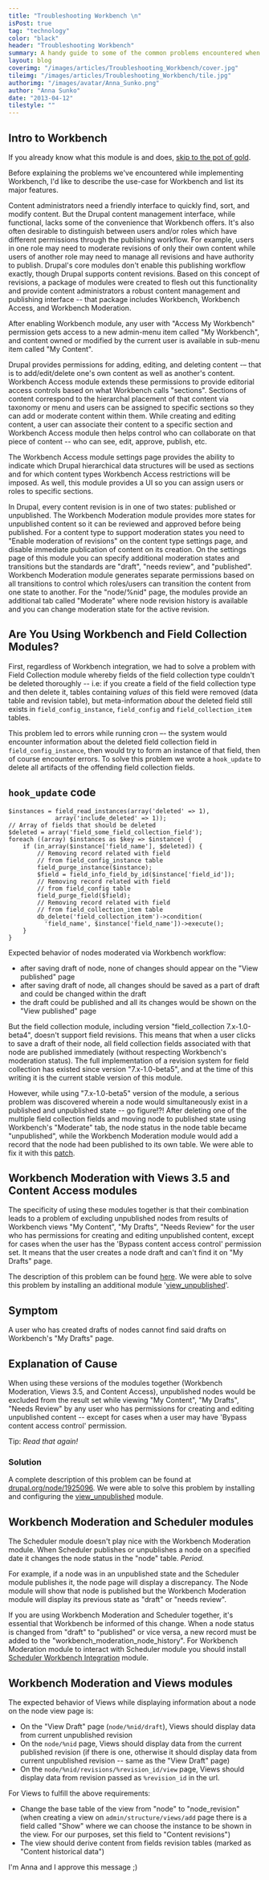 ```yaml
---
title: "Troubleshooting Workbench \n"
isPost: true
tag: "technology"
color: "black"
header: "Troubleshooting Workbench"
summary: A handy guide to some of the common problems encountered when trying to set up Workbench in Drupal.
layout: blog
coverimg: "/images/articles/Troubleshooting_Workbench/cover.jpg"
tileimg: "/images/articles/Troubleshooting_Workbench/tile.jpg"
authorimg: "/images/avatar/Anna_Sunko.png"
author: "Anna Sunko"
date: "2013-04-12"
tilestyle: ""
---
```


## Intro to Workbench

If you already know what this module is and does, [skip to the pot of gold](#wisdom).

Before explaining the problems we've encountered while implementing Workbench, I'd like to describe the use-case for Workbench and list its major features.

Content administrators need a friendly interface to quickly find, sort, and modify content. But the Drupal content management interface, while functional, lacks some of the convenience that Workbench offers. It's also often desirable to distinguish between users and/or roles which have different permissions through the publishing workflow. For example, users in one role may need to moderate revisions of only their own content while users of another role may need to manage all revisions and have authority to publish. Drupal's core modules don't enable this publishing workflow exactly, though Drupal supports content revisions. Based on this concept of revisions, a package of modules were created to flesh out this functionality and provide content administrators a robust content management and publishing interface -- that package includes Workbench, Workbench Access, and Workbench Moderation.

After enabling Workbench module, any user with "Access My Workbench" permission gets access to a new admin-menu item called "My Workbench", and content owned or modified by the current user is available in sub-menu item called "My Content".

Drupal provides permissions for adding, editing, and deleting content -– that is to add/edit/delete one's own content as well as another's content. Workbench Access module extends these permissions to provide editorial access controls based on what Workbench calls "sections". Sections of content correspond to the hierarchal placement of that content via taxonomy or menu and users can be assigned to specific sections so they can add or moderate content within them. While creating and editing content, a user can associate their content to a specific section and Workbench Access module then helps control who can collaborate on that piece of content -- who can see, edit, approve, publish, etc.

The Workbench Access module settings page provides the ability to indicate which Drupal hierarchical data structures will be used as sections and for which content types Workbench Access restrictions will be imposed. As well, this module provides a UI so you can assign users or roles to specific sections.

In Drupal, every content revision is in one of two states: published or unpublished. The Workbench Moderation module provides more states for unpublished content so it can be reviewed and approved before being published. For a content type to support moderation states you need to "Enable moderation of revisions" on the content type settings page, and disable immediate publication of content on its creation. On the settings page of this module you can specify additional moderation states and transitions but the standards are "draft", "needs review", and "published". Workbench Moderation module generates separate permissions based on all transitions to control which roles/users can transition the content from one state to another. For the "node/%nid" page, the modules provide an additional tab called "Moderate" where node revision history is available and you can change moderation state for the active revision.

## Are You Using Workbench and Field Collection Modules?

First, regardless of Workbench integration, we had to solve a problem with Field Collection module whereby fields of the field collection type couldn't be deleted thoroughly -- i.e: if you create a field of the field collection type and then delete it, tables containing _values_ of this field were removed (data table and revision table), but meta-information _about_ the deleted field still exists in `field_config_instance`, `field_config` and `field_collection_item` tables.

This problem led to errors while running cron –- the system would encounter information about the deleted field collection field in `field_config_instance`, then would try to form an instance of that field, then of course encounter errors. To solve this problem we wrote a `hook_update` to delete all artifacts of the offending field collection fields.

## `hook_update` code

    $instances = field_read_instances(array('deleted' => 1),
                 array('include_deleted' => 1));
    // Array of fields that should be deleted
    $deleted = array('field_some_field_collection_field');
    foreach ((array) $instances as $key => $instance) {
        if (in_array($instance['field_name'], $deleted)) {
            // Removing record related with field
            // from field_config_instance table
            field_purge_instance($instance);
            $field = field_info_field_by_id($instance['field_id']);
            // Removing record related with field
            // from field_config table
            field_purge_field($field);
            // Removing record related with field
            // from field_collection_item table
            db_delete('field_collection_item')->condition(
              'field_name', $instance['field_name'])->execute();
        }
    }

Expected behavior of nodes moderated via Workbench workflow:

*   after saving draft of node, none of changes should appear on the "View published" page
*   after saving draft of node, all changes should be saved as a part of draft and could be changed within the draft
*   the draft could be published and all its changes would be shown on the "View published" page

But the field collection module, including version "field_collection 7.x-1.0-beta4", doesn't support field revisions. This means that when a user clicks to save a draft of their node, all field collection fields associated with that node are published immediately (without respecting Workbench's moderation status). The full implementation of a revision system for field collection has existed since version "7.x-1.0-beta5", and at the time of this writing it is the current stable version of this module.

However, while using "7.x-1.0-beta5" version of the module, a serious problem was discovered wherein a node would simultaneously exist in a published and unpublished state -- go figure!?! After deleting one of the multiple field collection fields and moving node to published state using Workbench's "Moderate" tab, the node status in the node table became "unpublished", while the Workbench Moderation module would add a record that the node had been published to its own table. We were able to fix it with this [patch](http://drupal.org/files/field_collection_with_workbench_moderation-1807460-1.patch).

## Workbench Moderation with Views 3.5 and Content Access modules

The specificity of using these modules together is that their combination leads to a problem of excluding unpublished nodes from results of Workbench views "My Content", "My Drafts", "Needs Review" for the user who has permissions for creating and editing unpublished content, except for cases when the user has the 'Bypass content access control' permission set. It means that the user creates a node draft and can't find it on "My Drafts" page.

The description of this problem can be found [here](http://drupal.org/node/1925096). We were able to solve this problem by installing an additional module '[view_unpublished](http://drupal.org/project/view_unpublished)'.

## Symptom

A user who has created drafts of nodes cannot find said drafts on Workbench's "My Drafts" page.

## Explanation of Cause

When using these versions of the modules together (Workbench Moderation, Views 3.5, and Content Access), unpublished nodes would be excluded from the result set while viewing "My Content", "My Drafts", "Needs Review" by any user who has permissions for creating and editing unpublished content -- except for cases when a user may have 'Bypass content access control' permission.

Tip: _Read that again!_

### Solution

A complete description of this problem can be found at [drupal.org/node/1925096](http://drupal.org/node/1925096). We were able to solve this problem by installing and configuring the [view_unpublished](http://drupal.org/project/view_unpublished) module.

## Workbench Moderation and Scheduler modules

The Scheduler module doesn't play nice with the Workbench Moderation module. When Scheduler publishes or unpublishes a node on a specified date it changes the node status in the "node" table. _Period._

For example, if a node was in an unpublished state and the Scheduler module publishes it, the node page will display a discrepancy. The Node module will show that node is published but the Workbench Moderation module will display its previous state as "draft" or "needs review".

If you are using Workbench Moderation and Scheduler together, it's essential that Workbench be informed of this change. When a node status is changed from "draft" to "published" or vice versa, a new record must be added to the "workbench_moderation_node_history". For Workbench Moderation module to interact with Scheduler module you should install [Scheduler Workbench Integration](http://drupal.org/project/scheduler_workbench) module.

## Workbench Moderation and Views modules

The expected behavior of Views while displaying information about a node on the node view page is:

* On the "View Draft" page (`node/%nid/draft`), Views should display data from current unpublished revision
* On the `node/%nid` page, Views should display data from the current published revision (if there is one, otherwise it should display data from current unpublished revision -- same as the "View Draft" page)
* On the `node/%nid/revisions/%revision_id/view` page, Views should display data from revision passed as `%revision_id` in the url.

For Views to fulfill the above requirements:

* Change the base table of the view from "node" to "node_revision" (when creating a view on `admin/structure/views/add` page there is a field called "Show" where we can choose the instance to be shown in the view. For our purposes, set this field to "Content revisions")
* The view should derive content from fields revision tables (marked as "Content historical data")

<!-- * Set an argument for the view to get argument from current "vid", not from "nid" (in the "Contextual filters" area add "Content revision: Vid" argument). The type of this argument should be "PHP Code". In the "PHP contextual filter code" set custom a function that determines the correct node revision vid:

        function get_node_revision_by_nid($nid = NULL) {
            if (arg(0) == 'node' && $nid == NULL) {
                $nid = arg(1);
            }
            if (is_numeric($nid)) {
                $node = node_load($nid);
                if (!empty($node)) {
                    // getting vid on the
                    // node/%nid page
                    $vid = $node->vid;
                    if (arg(2) == 'draft' &&
                            isset($node->workbench_moderation['current']->vid) &&
                            ($node->vid != $node->workbench_moderation['current']->vid)) {
                        // getting vid on the node/%nid/draft page
                        $vid = $node->workbench_moderation['current']->vid;
                    }
                    if (arg(2) == 'revisions' && is_numeric(arg(3))) {
                        // getting vid on the
                        // node/%nid/revisions/%revision_id/view page
                        $vid = arg(3);
                    }
                }
                return $vid;
            }
        } -->   

I'm Anna and I approve this message ;) 